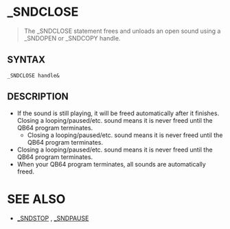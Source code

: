# _SNDCLOSE
> The _SNDCLOSE statement frees and unloads an open sound using a _SNDOPEN or _SNDCOPY handle.

## SYNTAX
`_SNDCLOSE handle&`

## DESCRIPTION
* If the sound is still playing, it will be freed automatically after it finishes. Closing a looping/paused/etc. sound means it is never freed until the QB64 program terminates.
	* Closing a looping/paused/etc. sound means it is never freed until the QB64 program terminates.
* Closing a looping/paused/etc. sound means it is never freed until the QB64 program terminates.
* When your QB64 program terminates, all sounds are automatically freed.


# SEE ALSO
* [_SNDSTOP](_SNDSTOP.md) , [_SNDPAUSE](_SNDPAUSE.md)

